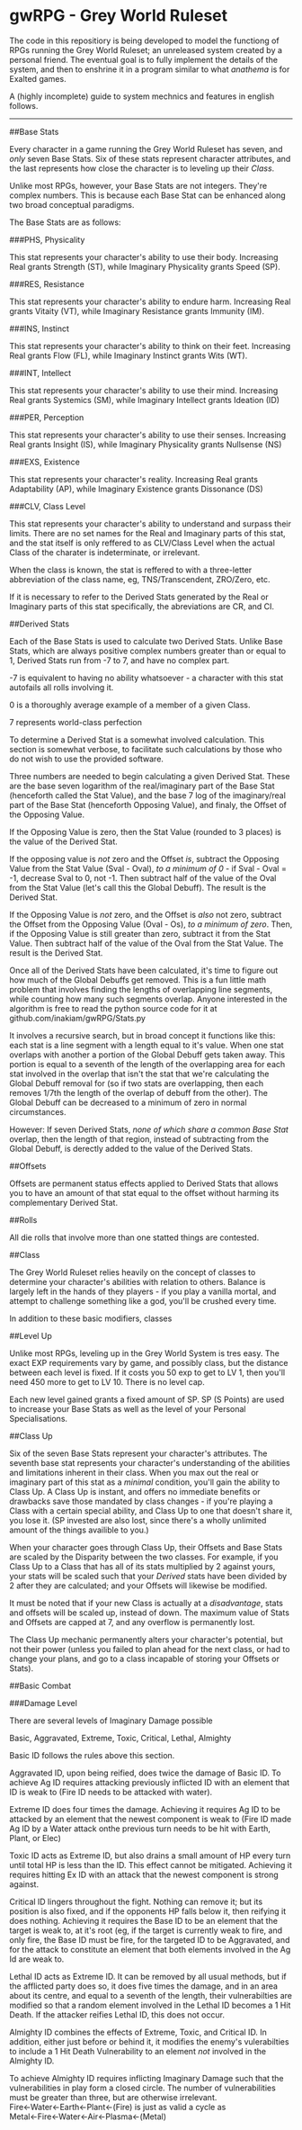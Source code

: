 # gwRPG - Grey World Ruleset

The code in this repositiory is being developed to model the functiong of RPGs running the Grey World Ruleset; an unreleased system created by a personal friend. The eventual goal is to fully implement the details of the system, and then to enshrine it in a program similar to what *anathema* is for Exalted games.


A (highly incomplete) guide to system mechnics and features in english follows.

------

##Base Stats

Every character in a game running the Grey World Ruleset has seven, and *only* seven Base Stats. Six of these stats represent character attributes, and the last represents how close the character is to leveling up their *Class*.

Unlike most RPGs, however, your Base Stats are not integers. They're complex numbers. This is because each Base Stat can be enhanced along two broad conceptual paradigms.

The Base Stats are as follows:

###PHS, Physicality

This stat represents your character's ability to use their body. Increasing Real grants Strength (ST), while Imaginary Physicality grants Speed (SP).


###RES, Resistance

This stat represents your character's ability to endure harm. Increasing Real grants Vitaity (VT), while Imaginary Resistance grants Immunity (IM).


###INS, Instinct

This stat represents your character's ability to think on their feet. Increasing Real grants Flow (FL), while Imaginary Instinct grants Wits (WT).


###INT, Intellect

This stat represents your character's ability to use their mind. Increasing Real grants Systemics (SM), while Imaginary Intellect grants Ideation (ID)


###PER, Perception

This stat represents your character's ability to use their senses. Increasing Real grants Insight (IS), while Imaginary Physicality grants Nullsense (NS)


###EXS, Existence

This stat represents your character's reality. Increasing Real grants Adaptability (AP), while Imaginary Existence grants Dissonance (DS)


###CLV, Class Level

This stat represents your character's ability to understand and surpass their limits. There are no set names for the Real and Imaginary parts of this stat, and the stat itself is only reffered to as CLV/Class Level when the actual Class of the charater is indeterminate, or irrelevant.

When the class is known, the stat is reffered to with a three-letter abbreviation of the class name, eg, TNS/Transcendent, ZRO/Zero, etc.

If it is necessary to refer to the Derived Stats generated by the Real or Imaginary parts of this stat specifically, the abreviations are CR, and CI.

##Derived Stats

Each of the Base Stats is used to calculate two Derived Stats. Unlike Base Stats, which are always positive complex numbers greater than or equal to 1, Derived Stats run from -7 to 7, and have no complex part.

-7 is equivalent to having no ability whatsoever - a character with this stat autofails all rolls involving it.

0 is a thoroughly average example of a member of a given Class.

7 represents world-class perfection

To determine a Derived Stat is a somewhat involved calculation. This section is somewhat verbose, to facilitate such calculations by those who do not wish to use the provided software.

Three numbers are needed to begin calculating a given Derived Stat. These are the base seven logarithm of the real/imaginary part of the Base Stat (henceforth called the Stat Value), and the base 7 log of the imaginary/real part of the Base Stat (henceforth Opposing Value), and finaly, the Offset of the Opposing Value.

If the Opposing Value is zero, then the Stat Value (rounded to 3 places) is the value of the Derived Stat.

If the opposing value is *not* zero and the Offset *is*, subtract the Opposing Value from the Stat Value (Sval - Oval), *to a minimum of 0* - if Sval - Oval = -1, decrease Sval to 0, not -1. Then subtract half of the value of the Oval from the Stat Value (let's call this the Global Debuff). The result is the Derived Stat.

If the Opposing Value is *not* zero, and the Offset is *also* not zero, subtract the Offset from the Opposing Value (Oval - Os), *to a minimum of zero*. Then, if the Opposing Value is still greater than zero, subtract it from the Stat Value. Then subtract half of the value of the Oval from the Stat Value. The result is the Derived Stat.

Once all of the Derived Stats have been calculated, it's time to figure out how much of the Global Debuffs get removed. This is a fun little math problem that involves finding the lengths of overlapping line segments, while counting how many such segments overlap. Anyone interested in the algorithm is free to read the python source code for it at github.com/inakiam/gwRPG/Stats.py

It involves a recursive search, but in broad concept it functions like this: each stat is a line segment with a length equal to it's value.  When one stat overlaps with another a portion of the Global Debuff gets taken away. This portion is equal to a seventh of the length of the overlapping area for each stat involved in the overlap that isn't the stat that we're calculating the Global Debuff removal for (so if two stats are overlapping, then each removes 1/7th the length of the overlap of debuff from the other). The Global Debuff can be decreased to a minimum of zero in normal circumstances.

However: If seven Derived Stats, *none of which share a common Base Stat* overlap, then the length of that region, instead of subtracting from the Global Debuff, is derectly added to the value of the Derived Stats.

##Offsets

Offsets are permanent status effects applied to Derived Stats that allows you to have an amount of that stat equal to the offset without harming its complementary Derived Stat.

##Rolls

All die rolls that involve more than one statted things are contested. 



##Class

The Grey World Ruleset relies heavily on the concept of classes to determine your character's abilities with relation to others. Balance is largely left in the hands of they players - if you play a vanilla mortal, and attempt to challenge something like a god, you'll be crushed every time.

In addition to these basic modifiers, classes

##Level Up

Unlike most RPGs, leveling up in the Grey World System is tres easy. The exact EXP requirements vary by game, and possibly class, but the distance between each level is fixed. If it costs you 50 exp to get to LV 1, then you'll need 450 more to get to LV 10. There is no level cap.

Each new level gained grants a fixed amount of SP. SP (S Points) are used to increase your Base Stats as well as the level of your Personal Specialisations.

##Class Up

Six of the seven Base Stats represent your character's attributes. The seventh base stat represents your character's understanding of the abilities and limitations inherent in their class. When you max out the real or imaginary part of this stat as a *minimal* condition, you'll gain the ability to Class Up. A Class Up is instant, and offers no immediate benefits or drawbacks save those mandated by class changes - if you're playing a Class with a certain special ability, and Class Up to one that doesn't share it, you lose it. (SP invested are also lost, since there's a wholly unlimited amount of the things availible to you.)

When your character goes through Class Up, their Offsets and Base Stats are scaled by the Disparity between the two classes. For example, if you Class Up to a Class that has all of its stats multiplied by 2 against yours, your stats will be scaled such that your *Derived* stats have been divided by 2 after they are calculated; and your Offsets will likewise be modified.

It must be noted that if your new Class is actually at a *disadvantage*, stats and offsets will be scaled up, instead of down. The maximum value of Stats and Offsets are capped at 7, and any overflow is permanently lost.

The Class Up mechanic permanently alters your character's potential, but not their power (unless you failed to plan ahead for the next class, or had to change your plans, and go to a class incapable of storing your Offsets or Stats).


##Basic Combat

###Damage Level

There are several levels of Imaginary Damage possible

Basic, Aggravated, Extreme, Toxic, Critical, Lethal, Almighty

Basic ID follows the rules above this section.

Aggravated ID, upon being reified, does twice the damage of Basic ID. To achieve Ag ID requires attacking previously inflicted ID with an element that ID is weak to (Fire ID needs to be attacked with water).

Extreme ID does four times the damage. Achieving it requires Ag ID to be attacked by an element that the newest component is weak to (Fire ID made Ag ID by a Water attack onthe previous turn needs to be hit with Earth, Plant, or Elec)

Toxic ID acts as Extreme ID, but also drains a small amount of HP every turn until total HP is less than the ID. This effect cannot be mitigated. Achieving it requires hitting Ex ID with an attack that the newest component is strong against.

Critical ID lingers throughout the fight. Nothing can remove it; but its position is also fixed, and if the opponents HP falls below it, then reifying it does nothing. Achieving it requires the Base ID to be an element that the target is weak to, at it's root (eg, if the target is currently weak to fire, and only fire, the Base ID must be fire, for the targeted ID to be Aggravated, and for the attack to constitute an element that both elements involved in the Ag Id are weak to.

Lethal ID acts as Extreme ID. It can be removed by all usual methods, but if the afflicted party does so, it does five times the damage, and in an area about its centre, and equal to a seventh of the length, their vulnerabilties are modified so that a random element involved in the Lethal ID becomes a 1 Hit Death. If the attacker reifies Lethal ID, this does not occur.

Almighty ID combines the effects of Extreme, Toxic, and Critical ID. In addition, either just before or behind it, it modifies the enemy's vulerabilties to include a 1 Hit Death Vulnerability to an element *not* involved in the Almighty ID.

To achieve Almighty ID requires inflicting Imaginary Damage such that the vulnerabilities in play form a closed circle. The number of vulnerabilities must be greater than three, but are otherwise irrelevant. Fire←Water←Earth←Plant←(Fire) is just as valid a cycle as Metal←Fire←Water←Air←Plasma←(Metal)       
